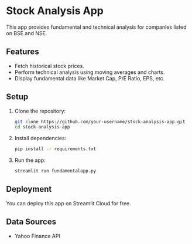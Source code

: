 
# Stock Analysis App

This app provides fundamental and technical analysis for companies listed on BSE and NSE.

## Features
- Fetch historical stock prices.
- Perform technical analysis using moving averages and charts.
- Display fundamental data like Market Cap, P/E Ratio, EPS, etc.

## Setup
1. Clone the repository:
   ```bash
   git clone https://github.com/your-username/stock-analysis-app.git
   cd stock-analysis-app
   ```
2. Install dependencies:
   ```bash
   pip install -r requirements.txt
   ```
3. Run the app:
   ```bash
   streamlit run fundamentalapp.py
   ```

## Deployment
You can deploy this app on Streamlit Cloud for free.

## Data Sources
- Yahoo Finance API
